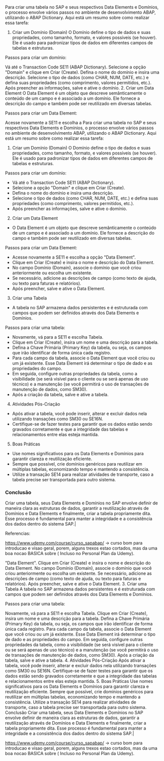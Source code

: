 Para criar uma tabela no SAP e seus respectivos Data Elements e Domínios, o processo envolve vários passos no ambiente de desenvolvimento ABAP, utilizando o ABAP Dictionary. Aqui está um resumo sobre como realizar essa tarefa:

1. Criar um Domínio (Domain)
O Domínio define o tipo de dados e suas propriedades, como tamanho, formato, e valores possíveis (se houver). Ele é usado para padronizar tipos de dados em diferentes campos de tabelas e estruturas.

Passos para criar um domínio:

Vá até o Transaction Code SE11 (ABAP Dictionary).
Selecione a opção "Domain" e clique em Criar (Create).
Defina o nome do domínio e insira uma descrição.
Selecione o tipo de dados (como CHAR, NUM, DATE, etc.) e defina suas propriedades (como comprimento, valores permitidos, etc.).
Após preencher as informações, salve e ative o domínio.
2. Criar um Data Element
O Data Element é um objeto que descreve semânticamente o conteúdo de um campo e é associado a um domínio. Ele fornece a descrição do campo e também pode ser reutilizado em diversas tabelas.

Passos para criar um Data Element:

Acesse novamente a SE11 e escolha a Para criar uma tabela no SAP e seus respectivos Data Elements e Domínios, o processo envolve vários passos no ambiente de desenvolvimento ABAP, utilizando o ABAP Dictionary. Aqui está um resumo sobre como realizar essa tarefa:

1. Criar um Domínio (Domain)
O Domínio define o tipo de dados e suas propriedades, como tamanho, formato, e valores possíveis (se houver). Ele é usado para padronizar tipos de dados em diferentes campos de tabelas e estruturas.

Passos para criar um domínio:

- Vá até o Transaction Code SE11 (ABAP Dictionary).
- Selecione a opção "Domain" e clique em Criar (Create).
- Defina o nome do domínio e insira uma descrição.
- Selecione o tipo de dados (como CHAR, NUM, DATE, etc.) e defina suas propriedades (como comprimento, valores permitidos, etc.).
- Após preencher as informações, salve e ative o domínio.
2. Criar um Data Element
- O Data Element é um objeto que descreve semânticamente o conteúdo de um campo e é associado a um domínio. Ele fornece a descrição do campo e também pode ser reutilizado em diversas tabelas.

Passos para criar um Data Element:

- Acesse novamente a SE11 e escolha a opção "Data Element".
- Clique em Criar (Create) e insira o nome e descrição do Data Element.
- No campo Domínio (Domain), associe o domínio que você criou anteriormente ou escolha um existente.
- Se necessário, adicione as descrições de campo (como texto de ajuda, ou texto para faturas e relatórios).
- Após preencher, salve e ative o Data Element.
3. Criar uma Tabela
- A tabela no SAP armazena dados persistentes e é estruturada com campos que podem ser definidos através dos Data Elements e Domínios.

Passos para criar uma tabela:

- Novamente, vá para a SE11 e escolha Tabela.
- Clique em Criar (Create), insira um nome e uma descrição para a tabela.
- Defina a Chave Primária (Primary Key) da tabela, ou seja, os campos que irão identificar de forma única cada registro.
- Para cada campo da tabela, associe o Data Element que você criou ou um já existente. Esse Data Element irá determinar o tipo de dado e as propriedades do campo.
- Em seguida, configure outras propriedades da tabela, como a visibilidade (se será visível para o cliente ou se será apenas de uso técnico) e a manutenção (se você permitirá o uso de transações de manutenção de dados, como SM30).
- Após a criação da tabela, salve e ative a tabela.
4. Atividades Pós-Criação
- Após ativar a tabela, você pode inserir, alterar e excluir dados nela utilizando transações como SM30 ou SE16N.
- Certifique-se de fazer testes para garantir que os dados estão sendo gravados corretamente e que a integridade das tabelas e relacionamentos entre elas esteja mantida.
5. Boas Práticas
- Use nomes significativos para os Data Elements e Domínios para garantir clareza e reutilização eficiente.
- Sempre que possível, crie domínios genéricos para reutilizar em múltiplas tabelas, economizando tempo e mantendo a consistência.
- Utilize a transação SE14 para realizar atividades de transporte, caso a tabela precise ser transportada para outro sistema.
### Conclusão
Criar uma tabela, seus Data Elements e Domínios no SAP envolve definir de maneira clara as estruturas de dados, garantir a reutilização através de Domínios e Data Elements e finalmente, criar a tabela propriamente dita. Esse processo é fundamental para manter a integridade e a consistência dos dados dentro do sistema SAP.|

Referencias: 

https://www.udemy.com/course/curso_sapabap/ -> curso bom para introducao e visao geral, porem, alguns trexos estao cortados, mas da uma boa nocao BASICA sobre ( Incluso no Personal Plan da Udemy).

 "Data Element".
Clique em Criar (Create) e insira o nome e descrição do Data Element.
No campo Domínio (Domain), associe o domínio que você criou anteriormente ou escolha um existente.
Se necessário, adicione as descrições de campo (como texto de ajuda, ou texto para faturas e relatórios).
Após preencher, salve e ative o Data Element.
3. Criar uma Tabela
A tabela no SAP armazena dados persistentes e é estruturada com campos que podem ser definidos através dos Data Elements e Domínios.

Passos para criar uma tabela:

Novamente, vá para a SE11 e escolha Tabela.
Clique em Criar (Create), insira um nome e uma descrição para a tabela.
Defina a Chave Primária (Primary Key) da tabela, ou seja, os campos que irão identificar de forma única cada registro.
Para cada campo da tabela, associe o Data Element que você criou ou um já existente. Esse Data Element irá determinar o tipo de dado e as propriedades do campo.
Em seguida, configure outras propriedades da tabela, como a visibilidade (se será visível para o cliente ou se será apenas de uso técnico) e a manutenção (se você permitirá o uso de transações de manutenção de dados, como SM30).
Após a criação da tabela, salve e ative a tabela.
4. Atividades Pós-Criação
Após ativar a tabela, você pode inserir, alterar e excluir dados nela utilizando transações como SM30 ou SE16N.
Certifique-se de fazer testes para garantir que os dados estão sendo gravados corretamente e que a integridade das tabelas e relacionamentos entre elas esteja mantida.
5. Boas Práticas
Use nomes significativos para os Data Elements e Domínios para garantir clareza e reutilização eficiente.
Sempre que possível, crie domínios genéricos para reutilizar em múltiplas tabelas, economizando tempo e mantendo a consistência.
Utilize a transação SE14 para realizar atividades de transporte, caso a tabela precise ser transportada para outro sistema.
Conclusão
Criar uma tabela, seus Data Elements e Domínios no SAP envolve definir de maneira clara as estruturas de dados, garantir a reutilização através de Domínios e Data Elements e finalmente, criar a tabela propriamente dita. Esse processo é fundamental para manter a integridade e a consistência dos dados dentro do sistema SAP.|


https://www.udemy.com/course/curso_sapabap/ -> curso bom para introducao e visao geral, porem, alguns trexos estao cortados, mas da uma boa nocao BASICA sobre ( Incluso no Personal Plan da Udemy).